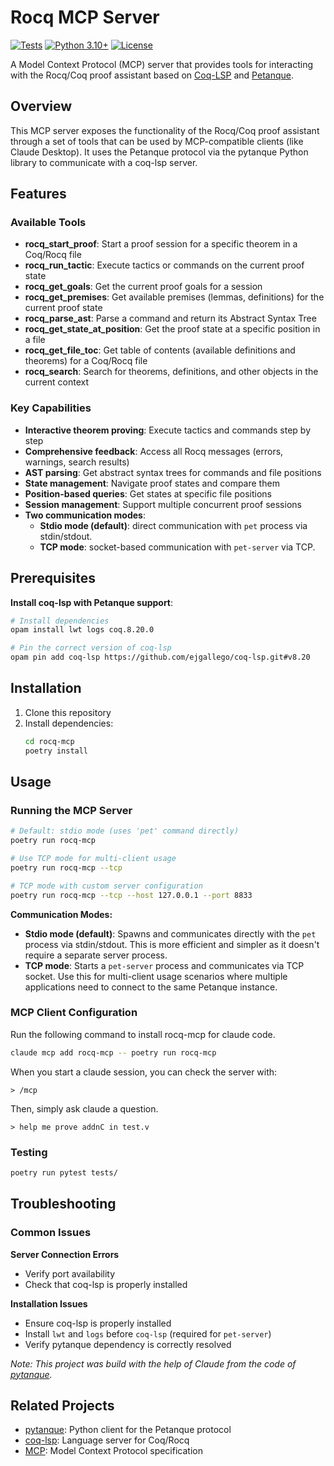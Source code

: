 # Rocq MCP Server

[![Tests](https://github.com/llm4rocq/rocq-mcp/actions/workflows/tests.yml/badge.svg?branch=main)](https://github.com/llm4rocq/rocq-mcp/actions/workflows/tests.yml)
[![Python 3.10+](https://img.shields.io/badge/python-3.10+-blue.svg)](https://www.python.org/downloads/)
[![License](https://img.shields.io/badge/license-Apache%202.0-blue.svg)](https://github.com/llm4rocq/rocq-mcp/blob/main/LICENSE)

A Model Context Protocol (MCP) server that provides tools for interacting with the Rocq/Coq proof assistant based on [Coq-LSP](https://github.com/ejgallego/coq-lsp) and [Petanque](https://github.com/LLM4Rocq/pytanque.git).

## Overview

This MCP server exposes the functionality of the Rocq/Coq proof assistant through a set of tools that can be used by MCP-compatible clients (like Claude Desktop). It uses the Petanque protocol via the pytanque Python library to communicate with a coq-lsp server.

## Features

### Available Tools

- **rocq_start_proof**: Start a proof session for a specific theorem in a Coq/Rocq file
- **rocq_run_tactic**: Execute tactics or commands on the current proof state  
- **rocq_get_goals**: Get the current proof goals for a session
- **rocq_get_premises**: Get available premises (lemmas, definitions) for the current proof state
- **rocq_parse_ast**: Parse a command and return its Abstract Syntax Tree
- **rocq_get_state_at_position**: Get the proof state at a specific position in a file
- **rocq_get_file_toc**: Get table of contents (available definitions and theorems) for a Coq/Rocq file
- **rocq_search**: Search for theorems, definitions, and other objects in the current context

### Key Capabilities

- **Interactive theorem proving**: Execute tactics and commands step by step
- **Comprehensive feedback**: Access all Rocq messages (errors, warnings, search results)
- **AST parsing**: Get abstract syntax trees for commands and file positions
- **State management**: Navigate proof states and compare them
- **Position-based queries**: Get states at specific file positions
- **Session management**: Support multiple concurrent proof sessions
- **Two communication modes**: 
  - **Stdio mode (default)**: direct communication with `pet` process via stdin/stdout.
  - **TCP mode**: socket-based communication with `pet-server` via TCP.

## Prerequisites

**Install coq-lsp with Petanque support**:
```bash
# Install dependencies
opam install lwt logs coq.8.20.0

# Pin the correct version of coq-lsp
opam pin add coq-lsp https://github.com/ejgallego/coq-lsp.git#v8.20
```


## Installation

1. Clone this repository
2. Install dependencies:
   ```bash
   cd rocq-mcp
   poetry install
   ```

## Usage

### Running the MCP Server

```bash
# Default: stdio mode (uses 'pet' command directly)
poetry run rocq-mcp

# Use TCP mode for multi-client usage
poetry run rocq-mcp --tcp

# TCP mode with custom server configuration  
poetry run rocq-mcp --tcp --host 127.0.0.1 --port 8833
```

**Communication Modes:**

- **Stdio mode (default)**: Spawns and communicates directly with the `pet` process via stdin/stdout. This is more efficient and simpler as it doesn't require a separate server process.
- **TCP mode**: Starts a `pet-server` process and communicates via TCP socket. Use this for multi-client usage scenarios where multiple applications need to connect to the same Petanque instance.

### MCP Client Configuration

Run the following command to install rocq-mcp for claude code.

```bash
claude mcp add rocq-mcp -- poetry run rocq-mcp
```

When you start a claude session, you can check the server with:

```
> /mcp
```

Then, simply ask claude a question.

```
> help me prove addnC in test.v
```

### Testing

```bash
poetry run pytest tests/
```

## Troubleshooting

### Common Issues

**Server Connection Errors**
- Verify port availability
- Check that coq-lsp is properly installed

**Installation Issues**
- Ensure coq-lsp is properly installed
- Install `lwt` and `logs` before `coq-lsp` (required for `pet-server`)
- Verify pytanque dependency is correctly resolved


_Note: This project was build with the help of Claude from the code of [pytanque](https://github.com/LLM4Rocq/pytanque.git)._


## Related Projects

- [pytanque](https://github.com/LLM4Rocq/pytanque.git): Python client for the Petanque protocol
- [coq-lsp](https://github.com/ejgallego/coq-lsp): Language server for Coq/Rocq
- [MCP](https://github.com/modelcontextprotocol): Model Context Protocol specification